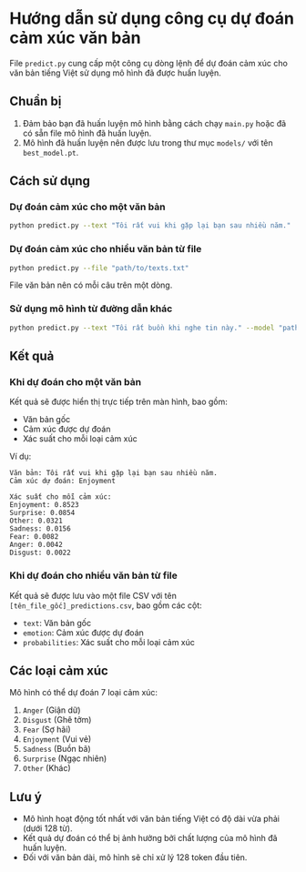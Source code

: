 # Hướng dẫn sử dụng công cụ dự đoán cảm xúc văn bản

File `predict.py` cung cấp một công cụ dòng lệnh để dự đoán cảm xúc cho văn bản tiếng Việt sử dụng mô hình đã được huấn luyện.

## Chuẩn bị

1. Đảm bảo bạn đã huấn luyện mô hình bằng cách chạy `main.py` hoặc đã có sẵn file mô hình đã huấn luyện.
2. Mô hình đã huấn luyện nên được lưu trong thư mục `models/` với tên `best_model.pt`.

## Cách sử dụng

### Dự đoán cảm xúc cho một văn bản

```bash
python predict.py --text "Tôi rất vui khi gặp lại bạn sau nhiều năm."
```

### Dự đoán cảm xúc cho nhiều văn bản từ file

```bash
python predict.py --file "path/to/texts.txt"
```

File văn bản nên có mỗi câu trên một dòng.

### Sử dụng mô hình từ đường dẫn khác

```bash
python predict.py --text "Tôi rất buồn khi nghe tin này." --model "path/to/custom_model.pt"
```

## Kết quả

### Khi dự đoán cho một văn bản

Kết quả sẽ được hiển thị trực tiếp trên màn hình, bao gồm:
- Văn bản gốc
- Cảm xúc được dự đoán
- Xác suất cho mỗi loại cảm xúc

Ví dụ:

```
Văn bản: Tôi rất vui khi gặp lại bạn sau nhiều năm.
Cảm xúc dự đoán: Enjoyment

Xác suất cho mỗi cảm xúc:
Enjoyment: 0.8523
Surprise: 0.0854
Other: 0.0321
Sadness: 0.0156
Fear: 0.0082
Anger: 0.0042
Disgust: 0.0022
```

### Khi dự đoán cho nhiều văn bản từ file

Kết quả sẽ được lưu vào một file CSV với tên `[tên_file_gốc]_predictions.csv`, bao gồm các cột:
- `text`: Văn bản gốc
- `emotion`: Cảm xúc được dự đoán
- `probabilities`: Xác suất cho mỗi loại cảm xúc

## Các loại cảm xúc

Mô hình có thể dự đoán 7 loại cảm xúc:
1. `Anger` (Giận dữ)
2. `Disgust` (Ghê tởm)
3. `Fear` (Sợ hãi)
4. `Enjoyment` (Vui vẻ)
5. `Sadness` (Buồn bã)
6. `Surprise` (Ngạc nhiên)
7. `Other` (Khác)

## Lưu ý

- Mô hình hoạt động tốt nhất với văn bản tiếng Việt có độ dài vừa phải (dưới 128 từ).
- Kết quả dự đoán có thể bị ảnh hưởng bởi chất lượng của mô hình đã huấn luyện.
- Đối với văn bản dài, mô hình sẽ chỉ xử lý 128 token đầu tiên.